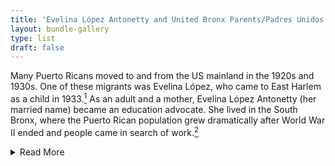 ```yaml
---
title: 'Evelina López Antonetty and United Bronx Parents/Padres Unidos del Bronx'
layout: bundle-gallery
type: list
draft: false
---
```


Many Puerto Ricans moved to and from the US mainland in the 1920s and 1930s. One of these migrants was Evelina López, who came to East Harlem as a child in 1933.[^1] As an adult and a mother, Evelina López Antonetty (her married name) became an education advocate. She lived in the South Bronx, where the Puerto Rican population grew dramatically after World War II ended and people came in search of work.[^2]

<details>
  <summary>Read More</summary>

Antonetty’s early school experiences in New York City were difficult and left scars that lasted for decades. But they also motivated her to become an activist. In a later interview, she recalled that “The Hispanics from Central America, the Haitains, the Blacks from the South and the Puerto Ricans all have problems with language and customs. They experience rejection like I did. They feel like outsiders!”[^1]

As a child, Evelina López lived in “El Barrio” — East Harlem. The vibrant community provided her with a political education. During the Great Depression, she saw that many in her community were unable to find work, but that they were too ashamed to ask for help in public. She decided to help her neighbors by gathering their food vouchers, collecting their food, and delivering it to them in the privacy of their homes. As a high school student at Wadleigh High School in Harlem, she and three classmates staged a boycott. A student had become ill at school, and there was no nurse available to help. López and her peers took action to draw attention to the lack of adequate medical care.[^2]

Antonetty later had the opportunity to expand her political vision as union worker, where she met Puerto Rican labor leader Jesús Colón, and as parent. Her first two children entered school in the South Bronx in the late 1940s, while she was home taking care of her youngest child. She increasingly became involved in her daughters’ school. She got to know the needs of other Puerto Rican families in the area and began to organize parents to push for the education their children deserved. 

Antonetty’s organizing work led her to found United Bronx Parents (UBP) in 1965. UBP organized and supported Puerto Rican and Black parents in the Bronx in pushing for better education. UBP attacked how racism, ableism, and bias against Spanish-speaking students and families together limited opportunities for Black and Latinx students. 

The organization’s early focus was on bilingual education. Many neighborhood youth came from Spanish-speaking families, but the Board of Education failed to provide the education they deserved and needed. Instead, teachers and administrators frequently labeled students as disabled because they spoke Spanish rather than English. 

Under Antonetty’s leadership, United Bronx Parents advocated for a range of issues, from childcare, to parent power in school decision-making, to school lunches. Antonetty also became a mentor to a younger generation of activists, including the Young Lords Party, that was fighting for justice for Puerto Ricans in New York and independence for those on the island.[^5]  

[^1]: For accounts of Evelina López Antonetty’s life and work, see Adina Back, “‘Parent Power,’ Evelina López Antonetty, the United Bronx Parents, and the War on Poverty,” in *The War on Poverty: A New Grassroots History, 1964-1980* ed. Annelise Orleck and Lisa Gayle Hazirjian (Athens, GA: University of Georgia Press, 2011) and Lauren Lefty, (exhibit). 

[^2]: On Puerto Rican communities in New York, see Lorrin Thomas, *Puerto Rican Citizen: History and Political Identity in Twentieth Century New York City* (Chicago: University of Chicago Press, 2010). 

[^3]: Back, “‘Parent Power,’” 187.

[^4]: Thomas, *Puerto Rican Citizen*, 206-208. 

[^5]: Johanna Fernández, *The Young Lords: A Radical History* (Chapel Hill: University of North Carolina Press, 2019), and[ Matthew Kautz, Christina Martin, and Johanna Fernandez, “The Reimaginers: The Young Lords,” accessed April 20, 2020, https://www.youtube.com/watch?v=q4umn9iLsYs](https://www.youtube.com/watch?v=q4umn9iLsYs).
 